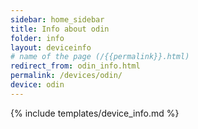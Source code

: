 ```yaml
---
sidebar: home_sidebar
title: Info about odin
folder: info
layout: deviceinfo
# name of the page (/{{permalink}}.html)
redirect_from: odin_info.html
permalink: /devices/odin/
device: odin
---
```

{% include templates/device_info.md %}
